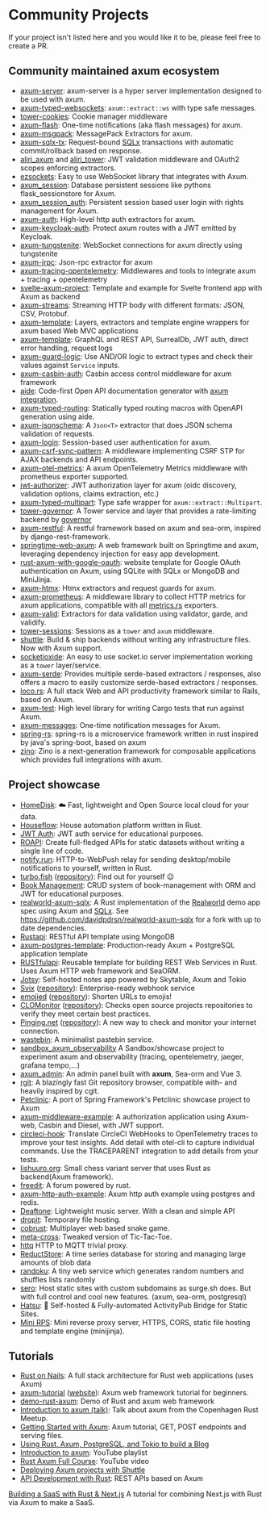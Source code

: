# Community Projects

If your project isn't listed here and you would like it to be, please feel free to create a PR.

## Community maintained axum ecosystem

- [axum-server](https://crates.io/crates/axum-server): axum-server is a hyper server implementation designed to be used with axum.
- [axum-typed-websockets](https://crates.io/crates/axum-typed-websockets): `axum::extract::ws` with type safe messages.
- [tower-cookies](https://crates.io/crates/tower-cookies): Cookie manager middleware
- [axum-flash](https://crates.io/crates/axum-flash): One-time notifications (aka flash messages) for axum.
- [axum-msgpack](https://crates.io/crates/axum-msgpack): MessagePack Extractors for axum.
- [axum-sqlx-tx](https://crates.io/crates/axum-sqlx-tx): Request-bound [SQLx](https://github.com/launchbadge/sqlx#readme) transactions with automatic commit/rollback based on response.
- [aliri_axum](https://docs.rs/aliri_axum) and [aliri_tower](https://docs.rs/aliri_tower): JWT validation middleware and OAuth2 scopes enforcing extractors.
- [ezsockets](https://github.com/gbaranski/ezsockets): Easy to use WebSocket library that integrates with Axum.
- [axum_session](https://github.com/AscendingCreations/AxumSessions): Database persistent sessions like pythons flask_sessionstore for Axum.
- [axum_session_auth](https://github.com/AscendingCreations/AxumSessionsAuth): Persistent session based user login with rights management for Axum.
- [axum-auth](https://crates.io/crates/axum-auth): High-level http auth extractors for axum.
- [axum-keycloak-auth](https://github.com/lpotthast/axum-keycloak-auth): Protect axum routes with a JWT emitted by Keycloak.
- [axum-tungstenite](https://github.com/davidpdrsn/axum-tungstenite): WebSocket connections for axum directly using tungstenite
- [axum-jrpc](https://github.com/0xdeafbeef/axum-jrpc): Json-rpc extractor for axum
- [axum-tracing-opentelemetry](https://crates.io/crates/axum-tracing-opentelemetry): Middlewares and tools to integrate axum + tracing + opentelemetry
- [svelte-axum-project](https://github.com/jbertovic/svelte-axum-project): Template and example for Svelte frontend app with Axum as backend
- [axum-streams](https://github.com/abdolence/axum-streams-rs): Streaming HTTP body with different formats: JSON, CSV, Protobuf.
- [axum-template](https://github.com/Altair-Bueno/axum-template): Layers, extractors and template engine wrappers for axum based Web MVC applications
- [axum-template](https://github.com/janos-r/axum-template): GraphQL and REST API, SurrealDb, JWT auth, direct error handling, request logs
- [axum-guard-logic](https://github.com/sjud/axum_guard_logic): Use AND/OR logic to extract types and check their values against `Service` inputs.
- [axum-casbin-auth](https://github.com/casbin-rs/axum-casbin-auth): Casbin access control middleware for axum framework
- [aide](https://docs.rs/aide): Code-first Open API documentation generator with [axum integration](https://docs.rs/aide/latest/aide/axum/index.html).
- [axum-typed-routing](https://docs.rs/axum-typed-routing/latest/axum_typed_routing/): Statically typed routing macros with OpenAPI generation using aide.
- [axum-jsonschema](https://docs.rs/axum-jsonschema/): A `Json<T>` extractor that does JSON schema validation of requests.
- [axum-login](https://docs.rs/axum-login): Session-based user authentication for axum.
- [axum-csrf-sync-pattern](https://crates.io/crates/axum-csrf-sync-pattern): A middleware implementing CSRF STP for AJAX backends and API endpoints.
- [axum-otel-metrics](https://github.com/ttys3/axum-otel-metrics/): A axum OpenTelemetry Metrics middleware with prometheus exporter supported.
- [jwt-authorizer](https://crates.io/crates/jwt-authorizer): JWT authorization layer for axum (oidc discovery, validation options, claims extraction, etc.) 
- [axum-typed-multipart](https://crates.io/crates/axum_typed_multipart): Type safe wrapper for `axum::extract::Multipart`.
- [tower-governor](https://crates.io/crates/tower_governor): A Tower service and layer that provides a rate-limiting backend by [governor](https://crates.io/crates/governor)
- [axum-restful](https://github.com/gongzhengyang/axum-restful): A restful framework based on axum and sea-orm, inspired by django-rest-framework.
- [springtime-web-axum](https://crates.io/crates/springtime-web-axum): A web framework built on Springtime and axum, leveraging dependency injection for easy app development.
- [rust-axum-with-google-oauth](https://github.com/randommm/rust-axum-with-google-oauth): website template for Google OAuth authentication on Axum, using SQLite with SQLx or MongoDB and MiniJinja.
- [axum-htmx](https://github.com/robertwayne/axum-htmx): Htmx extractors and request guards for axum. 
- [axum-prometheus](https://github.com/ptrskay3/axum-prometheus): A middleware library to collect HTTP metrics for axum applications, compatible with all [metrics.rs](https://metrics.rs) exporters.
- [axum-valid](https://github.com/gengteng/axum-valid): Extractors for data validation using validator, garde, and validify.
- [tower-sessions](https://github.com/maxcountryman/tower-sessions): Sessions as a `tower` and `axum` middleware.
- [shuttle](https://github.com/shuttle-hq/shuttle): Build & ship backends without writing any infrastructure files. Now with Axum support.
- [socketioxide](https://github.com/totodore/socketioxide): An easy to use socket.io server implementation working as a `tower` layer/service. 
- [axum-serde](https://github.com/gengteng/axum-serde): Provides multiple serde-based extractors / responses, also offers a macro to easily customize serde-based extractors / responses.
- [loco.rs](https://github.com/loco-rs/loco): A full stack Web and API productivity framework similar to Rails, based on Axum.
- [axum-test](https://crates.io/crates/axum-test): High level library for writing Cargo tests that run against Axum.
- [axum-messages](https://github.com/maxcountryman/axum-messages): One-time notification messages for Axum.
- [spring-rs](https://github.com/spring-rs/spring-rs): spring-rs is a microservice framework written in rust inspired by java's spring-boot, based on axum
- [zino](https://github.com/zino-rs/zino): Zino is a next-generation framework for composable applications which provides full integrations with axum.

## Project showcase

- [HomeDisk](https://github.com/MedzikUser/HomeDisk): ☁️ Fast, lightweight and Open Source local cloud for your data.
- [Houseflow](https://github.com/gbaranski/houseflow): House automation platform written in Rust.
- [JWT Auth](https://github.com/Z4RX/axum_jwt_example): JWT auth service for educational purposes.
- [ROAPI](https://github.com/roapi/roapi): Create full-fledged APIs for static datasets without writing a single line of code.
- [notify.run](https://github.com/notify-run/notify-run-rs): HTTP-to-WebPush relay for sending desktop/mobile notifications to yourself, written in Rust.
- [turbo.fish](https://turbo.fish/) ([repository](https://github.com/jplatte/turbo.fish)): Find out for yourself 😉
- [Book Management](https://github.com/lz1998/axum-book-management): CRUD system of book-management with ORM and JWT for educational purposes.
- [realworld-axum-sqlx](https://github.com/launchbadge/realworld-axum-sqlx): A Rust implementation of the [Realworld] demo app spec using Axum and [SQLx].
  See https://github.com/davidpdrsn/realworld-axum-sqlx for a fork with up to date dependencies.
- [Rustapi](https://github.com/ndelvalle/rustapi): RESTful API template using MongoDB
- [axum-postgres-template](https://github.com/koskeller/axum-postgres-template): Production-ready Axum + PostgreSQL application template
- [RUSTfulapi](https://github.com/robatipoor/rustfulapi): Reusable template for building REST Web Services in Rust. Uses Axum HTTP web framework and SeaORM.
- [Jotsy](https://github.com/ohsayan/jotsy): Self-hosted notes app powered by Skytable, Axum and Tokio
- [Svix](https://www.svix.com) ([repository](https://github.com/svix/svix-webhooks)): Enterprise-ready webhook service
- [emojied](https://emojied.net) ([repository](https://github.com/sekunho/emojied)): Shorten URLs to emojis!
- [CLOMonitor](https://clomonitor.io) ([repository](https://github.com/cncf/clomonitor)): Checks open source projects repositories to verify they meet certain best practices.
- [Pinging.net](https://www.pinging.net) ([repository](https://github.com/benhansenslc/pinging)): A new way to check and monitor your internet connection.
- [wastebin](https://github.com/matze/wastebin): A minimalist pastebin service.
- [sandbox_axum_observability](https://github.com/davidB/sandbox_axum_observability) A Sandbox/showcase project to experiment axum and observability (tracing, opentelemetry, jaeger, grafana tempo,...)
- [axum_admin](https://github.com/lingdu1234/axum_admin): An admin panel built with **axum**, Sea-orm and Vue 3.
- [rgit](https://git.inept.dev/~doyle/rgit.git/about): A blazingly fast Git repository browser, compatible with- and heavily inspired by cgit.
- [Petclinic](https://github.com/danipardo/petclinic): A port of Spring Framework's Petclinic showcase project to Axum
- [axum-middleware-example](https://github.com/casbin-rs/axum-middleware-example): A authorization application using Axum-web, Casbin and Diesel, with JWT support.
- [circleci-hook](https://github.com/DavidS/circleci-hook): Translate CircleCI WebHooks to OpenTelemetry traces to improve your test insights. Add detail with otel-cli to capture individual commands. Use the TRACEPARENT integration to add details from your tests.
- [lishuuro.org](https://github.com/uros-5/backend-lishuuro): Small chess variant server that uses Rust as backend(Axum framework).
- [freedit](https://github.com/freedit-org/freedit): A forum powered by rust. 
- [axum-http-auth-example](https://github.com/i0n/axum-http-auth-example): Axum http auth example using postgres and redis. 
- [Deaftone](https://github.com/Deaftone/Deaftone): Lightweight music server. With a clean and simple API 
- [dropit](https://github.com/scotow/dropit): Temporary file hosting.
- [cobrust](https://github.com/scotow/cobrust): Multiplayer web based snake game.
- [meta-cross](https://github.com/scotow/meta-cross): Tweaked version of Tic-Tac-Toe.
- [httq](https://github.com/scotow/httq) HTTP to MQTT trivial proxy.
- [ReductStore](https://github.com/reductstore/reductstore): A time series database for storing and managing large amounts of blob data
- [randoku](https://github.com/stchris/randoku): A tiny web service which generates random numbers and shuffles lists randomly
- [sero](https://github.com/clowzed/sero): Host static sites with custom subdomains as surge.sh does. But with full control and cool new features. (axum, sea-orm, postgresql)
- [Hatsu](https://github.com/importantimport/hatsu): 🩵 Self-hosted & Fully-automated ActivityPub Bridge for Static Sites.
- [Mini RPS](https://github.com/marcodpt/minirps): Mini reverse proxy server, HTTPS, CORS, static file hosting and template engine (minijinja).

[Realworld]: https://github.com/gothinkster/realworld
[SQLx]: https://github.com/launchbadge/sqlx

## Tutorials

- [Rust on Nails](https://rust-on-nails.com/): A full stack architecture for Rust web applications (uses Axum)
- [axum-tutorial] ([website][axum-tutorial-website]): Axum web framework tutorial for beginners.
- [demo-rust-axum]: Demo of Rust and axum web framework
- [Introduction to axum (talk)]: Talk about axum from the Copenhagen Rust Meetup.
- [Getting Started with Axum]: Axum tutorial, GET, POST endpoints and serving files.
- [Using Rust, Axum, PostgreSQL, and Tokio to build a Blog]
- [Introduction to axum]: YouTube playlist
- [Rust Axum Full Course]: YouTube video
- [Deploying Axum projects with Shuttle]
- [API Development with Rust](https://rust-api.dev/docs/front-matter/preface/): REST APIs based on Axum

[axum-tutorial]: https://github.com/programatik29/axum-tutorial
[axum-tutorial-website]: https://programatik29.github.io/axum-tutorial/
[demo-rust-axum]: https://github.com/joelparkerhenderson/demo-rust-axum
[Introduction to axum (talk)]: https://www.youtube.com/watch?v=ETdmhh7OQpA
[Getting Started with Axum]: https://carlosmv.hashnode.dev/getting-started-with-axum-rust
[Using Rust, Axum, PostgreSQL, and Tokio to build a Blog]: https://spacedimp.com/blog/using-rust-axum-postgresql-and-tokio-to-build-a-blog/
[Introduction to axum]: https://www.youtube.com/playlist?list=PLrmY5pVcnuE-_CP7XZ_44HN-mDrLQV4nS
[Rust Axum Full Course]: https://www.youtube.com/watch?v=XZtlD_m59sM
[Deploying Axum projects with Shuttle]: https://docs.shuttle.rs/examples/axum
[Building a SaaS with Rust & Next.js](https://joshmo.bearblog.dev/lets-build-a-saas-with-rust/) A tutorial for combining Next.js with Rust via Axum to make a SaaS.
